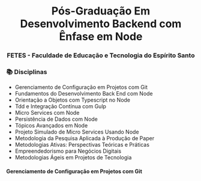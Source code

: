 <div align="center">
  <h1>Pós-Graduação Em Desenvolvimento Backend com Ênfase em Node</h1>
  <h3>FETES - Faculdade de Educação e Tecnologia do Espírito Santo</h3> 
</div>

<h3>📚 Disciplinas</h3>

* Gerenciamento de Configuração em Projetos com Git
* Fundamentos do Desenvolvimento Back End com Node
* Orientação a Objetos com Typescript no Node
* Tdd e Integração Contínua com Gulp
* Micro Services com Node
* Persistência de Dados com Node
* Tópicos Avançados em Node
* Projeto Simulado de Micro Services Usando Node
* Metodologia da Pesquisa Aplicada à Produção de Paper
* Metodologias Ativas: Perspectivas Teóricas e Práticas
* Empreendedorismo para Negócios Digitais
* Metodologias Ágeis em Projetos de Tecnologia


<h4>Gerenciamento de Configuração em Projetos com Git</h4>

